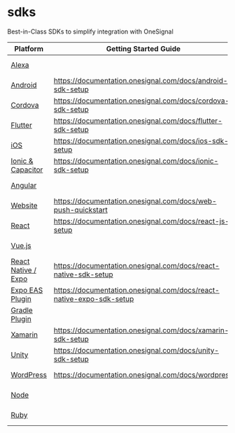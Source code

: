 # sdks
Best-in-Class SDKs to simplify integration with OneSignal

| Platform                                                                   | Getting Started Guide                                                | Type         |
| -------------------------------------------------------------------------- | -------------------------------------------------------------------- | ------------ |
| [Alexa](https://github.com/OneSignal/OneSignal-Alexa-Nodejs-SDK)           |                                                                      | Server SDK   |
| [Android](https://github.com/OneSignal/OneSignal-Android-SDK)              | https://documentation.onesignal.com/docs/android-sdk-setup           | Device SDK   |
| [Cordova](https://github.com/OneSignal/OneSignal-Cordova-SDK)              | https://documentation.onesignal.com/docs/cordova-sdk-setup           | Device SDK   |
| [Flutter](https://github.com/OneSignal/OneSignal-Flutter-SDK)              | https://documentation.onesignal.com/docs/flutter-sdk-setup           | Device SDK   |
| [iOS](https://github.com/OneSignal/OneSignal-iOS-SDK)                      | https://documentation.onesignal.com/docs/ios-sdk-setup               | Device SDK   |
| [Ionic & Capacitor](https://github.com/OneSignal/OneSignal-Cordova-SDK)    | https://documentation.onesignal.com/docs/ionic-sdk-setup             | Device SDK   |
| [Angular](https://github.com/OneSignal/onesignal-ngx)                      |                                                                      | Web SDK      |
| [Website](https://github.com/OneSignal/OneSignal-Website-SDK)              | https://documentation.onesignal.com/docs/web-push-quickstart         | Web SDK      |
| [React](https://github.com/OneSignal/react-onesignal)                      | https://documentation.onesignal.com/docs/react-js-setup              | Web SDK      |
| [Vue.js](https://github.com/OneSignal/onesignal-vue)                       |                                                                      | Device SDK   |
| [React Native / Expo](https://github.com/OneSignal/react-native-onesignal) | https://documentation.onesignal.com/docs/react-native-sdk-setup      | Device SDK   |
| [Expo EAS Plugin](https://github.com/OneSignal/onesignal-expo-plugin)      | https://documentation.onesignal.com/docs/react-native-expo-sdk-setup | Build Plugin |
| [Gradle Plugin](https://github.com/OneSignal/OneSignal-Gradle-Plugin)      |                                                                      | Build Plugin |
| [Xamarin](https://github.com/OneSignal/OneSignal-Xamarin-SDK)              | https://documentation.onesignal.com/docs/xamarin-sdk-setup           | Device SDK   |
| [Unity](https://github.com/OneSignal/OneSignal-Unity-SDK)                  | https://documentation.onesignal.com/docs/unity-sdk-setup             | Games SDK    |
| [WordPress](https://github.com/OneSignal/OneSignal-WordPress-Plugin)       | https://documentation.onesignal.com/docs/wordpress                   | Web SDK      |
| [Node](https://github.com/OneSignal/node-onesignal)                        |                                                                      | Server SDK   |
| [Ruby](https://github.com/OneSignal/onesignal-ruby-client)                 |                                                                      | Server SDK   |
